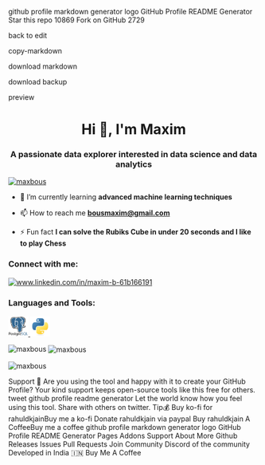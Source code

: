 github profile markdown generator logo
GitHub Profile README Generator
Star this repo
10869
Fork on GitHub
2729

back to edit

copy-markdown

download markdown

download backup

preview
<h1 align="center">Hi 👋, I'm Maxim</h1>
<h3 align="center">A passionate data explorer interested in data science and data analytics</h3>

<p align="left"> <a href="https://github.com/ryo-ma/github-profile-trophy"><img src="https://github-profile-trophy.vercel.app/?username=maxbous" alt="maxbous" /></a> </p>

- 🌱 I’m currently learning **advanced machine learning techniques**

- 📫 How to reach me **bousmaxim@gmail.com**

- ⚡ Fun fact **I can solve the Rubiks Cube in under 20 seconds and I like to play Chess**

<h3 align="left">Connect with me:</h3>
<p align="left">
<a href="https://linkedin.com/in/www.linkedin.com/in/maxim-b-61b166191" target="blank"><img align="center" src="https://raw.githubusercontent.com/rahuldkjain/github-profile-readme-generator/master/src/images/icons/Social/linked-in-alt.svg" alt="www.linkedin.com/in/maxim-b-61b166191" height="30" width="40" /></a>
</p>

<h3 align="left">Languages and Tools:</h3>
<p align="left"> <a href="https://www.postgresql.org" target="_blank" rel="noreferrer"> <img src="https://raw.githubusercontent.com/devicons/devicon/master/icons/postgresql/postgresql-original-wordmark.svg" alt="postgresql" width="40" height="40"/> </a> <a href="https://www.python.org" target="_blank" rel="noreferrer"> <img src="https://raw.githubusercontent.com/devicons/devicon/master/icons/python/python-original.svg" alt="python" width="40" height="40"/> </a> </p>

<p><img align="left" src="https://github-readme-stats.vercel.app/api/top-langs?username=maxbous&show_icons=true&locale=en&layout=compact" alt="maxbous" /></p>

<p>&nbsp;<img align="center" src="https://github-readme-stats.vercel.app/api?username=maxbous&show_icons=true&locale=en" alt="maxbous" /></p>

<p><img align="center" src="https://github-readme-streak-stats.herokuapp.com/?user=maxbous&" alt="maxbous" /></p>

Support 🙏
Are you using the tool and happy with it to create your GitHub Profile?
Your kind support keeps open-source tools like this free for others.
tweet github profile readme generator
Let the world know how you feel using this tool. Share with others on twitter.
Tip💰
Buy ko-fi for rahuldkjainBuy me a ko-fi
Donate rahuldkjain via paypal
Buy rahuldkjain A CoffeeBuy me a coffee
github profile markdown generator logo
GitHub Profile README Generator
Pages
Addons
Support
About
More
Github
Releases
Issues
Pull Requests
Join Community
Discord of the community
Developed in India 🇮🇳
Buy Me A Coffee
